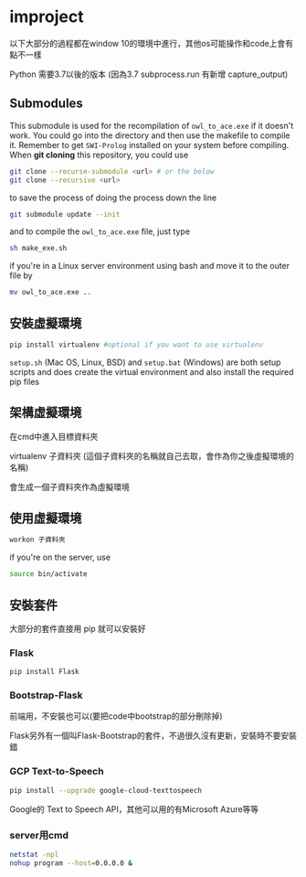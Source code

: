 # improject
以下大部分的過程都在window 10的環境中進行，其他os可能操作和code上會有點不一樣

Python 需要3.7以後的版本 (因為3.7 subprocess.run 有新增 capture_output)

## Submodules <owl-verbalizer>

This submodule is used for the recompilation of `owl_to_ace.exe` if it doesn't work. You could go into the directory and then use the makefile to compile it. Remember to get `SWI-Prolog` installed on your system before compiling. When **git cloning** this repository, you could use

```bash
git clone --recurse-submodule <url> # or the below
git clone --recursive <url>
```

to save the process of doing the process down the line

```bash
git submodule update --init
```

and to compile the `owl_to_ace.exe` file, just type

```bash
sh make_exe.sh
```

if you're in a Linux server environment using bash and move it to the outer file by

```bash
mv owl_to_ace.exe ..
```

## 安裝虛擬環境

```bash
pip install virtualenv #optional if you want to use virtualenv
```

`setup.sh` (Mac OS, Linux, BSD) and `setup.bat` (Windows) are both setup scripts and does create the virtual environment and also install the required pip files

## 架構虛擬環境

在cmd中進入目標資料夾

virtualenv 子資料夾 (這個子資料夾的名稱就自己去取，會作為你之後虛擬環境的名稱)

會生成一個子資料夾作為虛擬環境


## 使用虛擬環境

```bash
workon 子資料夾
```

if you're on the server, use

```bash
source bin/activate
```

## 安裝套件

大部分的套件直接用 pip 就可以安裝好

### Flask 

```bash
pip install Flask 
```
### Bootstrap-Flask

前端用，不安裝也可以(要把code中bootstrap的部分刪除掉)

Flask另外有一個叫Flask-Bootstrap的套件，不過很久沒有更新，安裝時不要安裝錯

### GCP Text-to-Speech

```bash
pip install --upgrade google-cloud-texttospeech
```
 
Google的 Text to Speech API，其他可以用的有Microsoft Azure等等

### server用cmd

```bash
netstat -npl
nohup program --host=0.0.0.0 &
```
